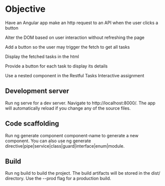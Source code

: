 # Objective
Have an Angular app make an http request to an API when the user clicks a button

Alter the DOM based on user interaction without refreshing the page

Add a button so the user may trigger the fetch to get all tasks

Display the fetched tasks in the html

Provide a button for each task to display its details

Use a nested component in the Restful Tasks Interactive assignment

## Development server
Run ng serve for a dev server. Navigate to http://localhost:8000/. The app will automatically reload if you change any of the source files.

## Code scaffolding
Run ng generate component component-name to generate a new component. You can also use ng generate directive|pipe|service|class|guard|interface|enum|module.

## Build
Run ng build to build the project. The build artifacts will be stored in the dist/ directory. Use the --prod flag for a production build.

